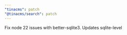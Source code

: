 ```yaml
---
"tinacms": patch
"@tinacms/search": patch
---
```


Fix node 22 issues with better-sqlite3. Updates sqlite-level
